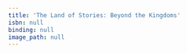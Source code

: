 ```yaml
---
title: 'The Land of Stories: Beyond the Kingdoms'
isbn: null
binding: null
image_path: null
---
```


